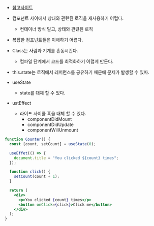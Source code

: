 - <a href="https://rinae.dev/posts/a-complete-guide-to-useeffect-ko">참고사이트</a>

- 컴포넌트 사이에서 상태와 관련된 로직을 재사용하기 어렵다.
  - 컨테이너 방식 말고, 상태와 관련된 로직
- 복잡한 컴포넌트들은 이해하기 어렵다.
- Class는 사람과 기계를 혼동시킨다.
  - 컴파일 단계에서 코드를 최적화하기 어렵게 만든다.
- this.state는 로직에서 레퍼런스를 공유하기 때문에 문제가 발생할 수 있따.

- useState
  - state를 대체 할 수 있다.
- ustEffect
  - 라이프 사이클 훅을 대체 할 수 있다.
    - componentDidMount
    - componentDidUpdate
    - componentWillUnmount

```jsx
function Counter() {
  const [count, setCount] = useState(0);

  useEffet(() => {
    document.title = "You clicked ${count} times";
  });

  function click() {
    setCount(count + 1);
  }

  return (
    <div>
      <p>You clicked {count} times</p>
      <button onClick={click}>Click me</button>
    </div>
  );
}
```
